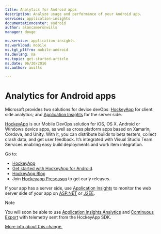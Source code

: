 ```yaml
---
title: Analytics for Android apps
description: Analyze usage and performance of your Android app.
services: application-insights
documentationcenter: android
author: alancameronwills
manager: douge

ms.service: application-insights
ms.workload: mobile
ms.tgt_pltfrm: mobile-android
ms.devlang: na
ms.topic: get-started-article
ms.date: 06/20/2016
ms.author: awills

---
```

# Analytics for Android apps
Microsoft provides two solutions for device devOps: [HockeyApp](http://hockeyapp.net/) for client side analytics; and [Application Insights](app-insights-overview.md) for the server side.

[HockeyApp](http://hockeyapp.net/) is our Mobile DevOps solution for iOS, OS X, Android or Windows device apps, as well as cross platform apps based on Xamarin, Cordova, and Unity. With it, you can distribute builds to beta testers, collect crash data, and get user feedback. It’s integrated with Visual Studio Team Services enabling easy build deployments and work item integration.

Go to:

* [HockeyApp](http://support.hockeyapp.net/kb)
* [Get started with HockeyApp for Android](http://support.hockeyapp.net/kb/client-integration-android/hockeyapp-for-android-sdk).
* [HockeyApp Blog](http://hockeyapp.net/blog/)
* Join [Hockeyapp Preseason](http://hockeyapp.net/preseason/) to get early releases.

If your app has a server side, use [Application Insights](app-insights-overview.md) to monitor the web server side of your app on [ASP.NET](app-insights-asp-net.md) or [J2EE](app-insights-java-get-started.md). 

> [!NOTE]
> You will soon be able to use [Application Insights Analytics](app-insights-analytics.md) and [Continuous Export](app-insights-export-telemetry.md) with telemetry sent from the HockeyApp SDK. 
> 
> [More info about this change.](https://azure.microsoft.com/blog/update-on-transitioning-mobile-apps-from-application-insights-to-hockeyapp/)
> 
> 

